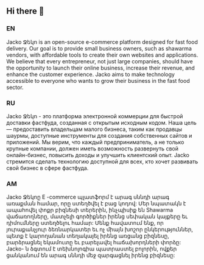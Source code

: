 ## Hi there 👋
### EN
Jacko Ջեկո is an open-source e-commerce platform designed for fast food delivery. Our goal is to provide small business owners, such as shawarma vendors, with affordable tools to create their own websites and applications. We believe that every entrepreneur, not just large companies, should have the opportunity to launch their online business, increase their revenue, and enhance the customer experience. Jacko aims to make technology accessible to everyone who wants to grow their business in the fast food sector.
### RU
Jacko Ջեկո - это платформа электронной коммерции для быстрой доставки фастфуда, созданная с открытым исходным кодом. Наша цель — предоставить владельцам малого бизнеса, таким как продавцы шаурмы, доступные инструменты для создания собственных сайтов и приложений. Мы верим, что каждый предприниматель, а не только крупные компании, должен иметь возможность развернуть свой онлайн-бизнес, повысить доходы и улучшить клиентский опыт. Jacko стремится сделать технологию доступной для всех, кто хочет развивать свой бизнес в сфере фастфуда.
### AM
Jacko Ջեկոը E -commerce պլատֆորմ է արագ սննդի արագ առաքման համար, որը ստեղծվել է բաց կոդով: Մեր նպատակն է ապահովել փոքր բիզնեսի տերերին, ինչպիսիք են Shawarma վաճառողները, մատչելի գործիքներ իրենց սեփական կայքերը եւ դիմումները ստեղծելու համար: Մենք հավատում ենք, որ յուրաքանչյուր ձեռնարկատեր եւ ոչ միայն խոշոր ընկերություններ, պետք է կարողանան տեղակայել իրենց առցանց բիզնեսը, բարձրացնել եկամուտը եւ բարելավել հաճախորդների փորձը: Jacko- ն ձգտում է տեխնոլոգիա պատրաստել բոլորին, ովքեր ցանկանում են արագ սննդի մեջ զարգացնել իրենց բիզնեսը:
